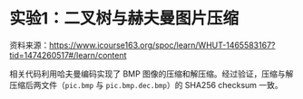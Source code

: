 # 实验1：二叉树与赫夫曼图片压缩

资料来源：https://www.icourse163.org/spoc/learn/WHUT-1465583167?tid=1474260517#/learn/content

相关代码利用哈夫曼编码实现了 BMP 图像的压缩和解压缩。经过验证，压缩与解压缩后两文件（`pic.bmp` 与 `pic.bmp.dec.bmp`）的 SHA256 checksum 一致。
